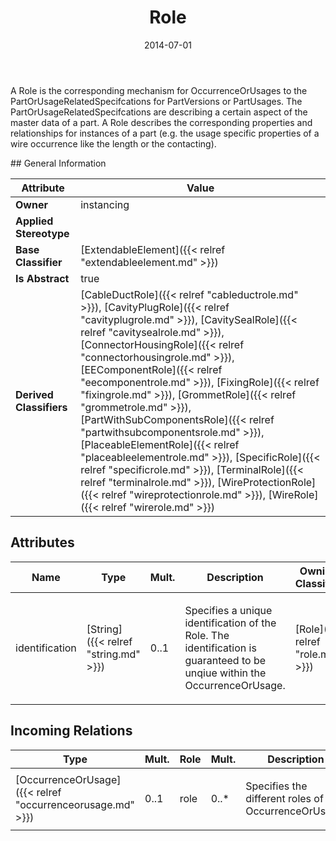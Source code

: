 ﻿---
title: Role
toc: false
type: specs
date: "2014-07-01"
draft: false
specification: VEC
version: 1.1.1
documentType: "Recommendation"
elementType: Class
classes:
  - Role
menu_name: vec-1.1.1
---
<p> A Role is the corresponding mechanism for OccurrenceOrUsages to the PartOrUsageRelatedSpecifcations for PartVersions or PartUsages. The PartOrUsageRelatedSpecifcations are describing a certain aspect of the master data of a part. A Role describes the corresponding properties and relationships for instances of a part (e.g. the usage specific properties of a wire occurrence like the length or the contacting).      </p>
## General Information

| Attribute               | Value |
|-------------------------|-------|
| **Owner**               | instancing |
| **Applied Stereotype**  |   |
| **Base Classifier**     | [ExtendableElement]({{< relref "extendableelement.md" >}})<br/>  |
| **Is Abstract**         | true |
| **Derived Classifiers** | [CableDuctRole]({{< relref "cableductrole.md" >}}), [CavityPlugRole]({{< relref "cavityplugrole.md" >}}), [CavitySealRole]({{< relref "cavitysealrole.md" >}}), [ConnectorHousingRole]({{< relref "connectorhousingrole.md" >}}), [EEComponentRole]({{< relref "eecomponentrole.md" >}}), [FixingRole]({{< relref "fixingrole.md" >}}), [GrommetRole]({{< relref "grommetrole.md" >}}), [PartWithSubComponentsRole]({{< relref "partwithsubcomponentsrole.md" >}}), [PlaceableElementRole]({{< relref "placeableelementrole.md" >}}), [SpecificRole]({{< relref "specificrole.md" >}}), [TerminalRole]({{< relref "terminalrole.md" >}}), [WireProtectionRole]({{< relref "wireprotectionrole.md" >}}), [WireRole]({{< relref "wirerole.md" >}}) |

## Attributes
|  Name  |  Type  |  Mult.  |  Description  |  Owning Classifier  |
|--------|--------|---------|---------------|--------------|
|identification | [String]({{< relref "string.md" >}}) | 0..1 | <p>Specifies a unique identification of the Role. The identification is guaranteed to be unqiue within the OccurrenceOrUsage. </p> | [Role]({{< relref "role.md" >}}) |

##  Incoming Relations
|    Type  |   Mult.  |   Role    |   Mult.   |   Description  |
|----------|----------|-----------|-----------|----------------|
| [OccurrenceOrUsage]({{< relref "occurrenceorusage.md" >}}) | 0..1 | role | 0..* | <p> Specifies the different roles of the OccurrenceOrUsage.      </p> |
